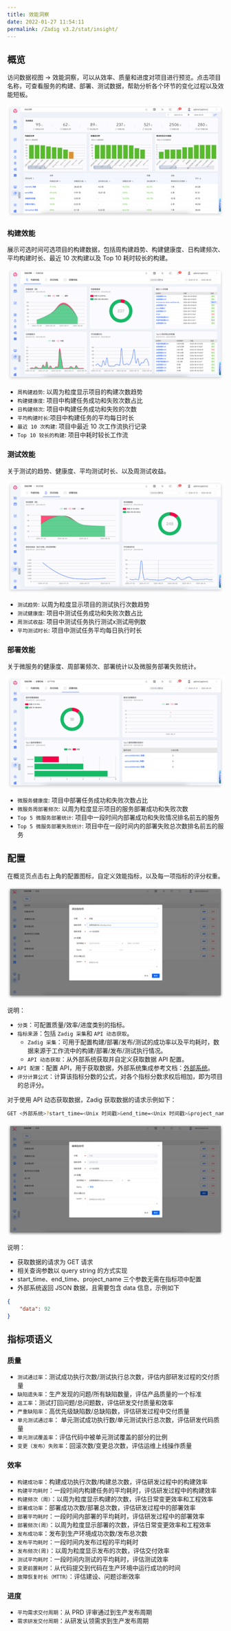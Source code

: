 ```yaml
---
title: 效能洞察
date: 2022-01-27 11:54:11
permalink: /Zadig v3.2/stat/insight/
---
```


## 概览

访问数据视图 -> 效能洞察，可以从效率、质量和进度对项目进行预览。点击项目名称，可查看服务的构建、部署、测试数据，帮助分析各个环节的变化过程以及效能短板。

![效能洞察](../../../_images/insight_overview_310.png)


### 构建效能

展示可选时间可选项目的构建数据，包括周构建趋势、构建健康度、日构建频次、平均构建时长、最近 10 次构建以及 Top 10 耗时较长的构建。

![效能洞察-构建](../../../_images/build_insight_310.png)

- `周构建趋势`: 以周为粒度显示项目的构建次数趋势
- `构建健康度`: 项目中构建任务成功和失败次数占比
- `日构建频次`: 项目中构建任务成功和失败的次数
- `平均构建时长`:项目中构建任务的平均每日时长
- `最近 10 次构建`: 项目中最近 10 次工作流执行记录
- `Top 10 较长的构建`: 项目中耗时较长工作流

### 测试效能

关于测试的趋势、健康度、平均测试时长、以及周测试收益。

![效能洞察-测试](../../../_images/test_insight_310.png)

- `测试趋势`: 以周为粒度显示项目的测试执行次数趋势
- `测试健康度`: 项目中测试任务成功和失败次数占比
- `周测试收益`: 项目中测试任务执行测试x测试用例数
- `平均测试时长`: 项目中测试任务平均每日执行时长

### 部署效能

关于微服务的健康度、周部署频次、部署统计以及微服务部署失败统计。

![效能洞察-部署](../../../_images/deploy_insight_310.png)

- `微服务健康度`: 项目中部署任务成功和失败次数占比
- `微服务周部署频次`: 以周为粒度显示项目的服务部署成功和失败次数
- `Top 5 微服务部署统计`: 项目中一段时间内部署成功和失败情况排名前五的服务
- `Top 5 微服务部署失败统计`: 项目中在一段时间内的部署失败总次数排名前五的服务

## 配置

在概览页点击右上角的配置图标，自定义效能指标，以及每一项指标的评分权重。

![效能洞察](../../../_images/insight_config_220.png)

说明：

- `分类`：可配置质量/效率/进度类别的指标。
- `指标来源`：包括 `Zadig 采集`和 `API 动态获取`。
    - `Zadig 采集`：可用于配置构建/部署/发布/测试的成功率以及平均耗时，数据来源于工作流中的构建/部署/发布/测试执行情况。
    - `API 动态获取`：从外部系统获取并自定义获取数据 API 配置。
- `API 配置`：配置 API，用于获取数据，外部系统集成参考文档：[外部系统](/Zadig%20v3.2/settings/others/)。
- `评分计算公式`：计算该指标分数的公式，对各个指标分数求权后相加，即为项目的总评分。

对于使用 API 动态获取数据，Zadig 获取数据的请求示例如下：

``` bash
GET <外部系统>?start_time=<Unix 时间戳>&end_time=<Unix 时间戳>&project_name=<项目标识>&key1=value1&key2=value2...
```
![效能洞察](../../../_images/insight_config_1_220.png)

说明：

- 获取数据的请求为 GET 请求
- 相关查询参数以 query string 的方式实现
- start_time、end_time、project_name 三个参数无需在指标项中配置
- 外部系统返回 JSON 数据，且需要包含 data 信息，示例如下

``` json
{
    "data": 92
}
```
## 指标项语义

### 质量
- `测试通过率`：测试成功执行次数/测试执行总次数，评估内部研发过程的交付质量
- `缺陷遗失率`：生产发现的问题/所有缺陷数量，评估产品质量的一个标准
- `返工率`：测试打回问题/总问题数，评估研发交付质量和效率
- `严重缺陷率`：高优先级缺陷数/总缺陷数，评估研发过程中交付质量
- `单元测试通过率`： 单元测试成功执行数/单元测试执行总次数，评估研发代码质量
- `单元测试覆盖率`：评估代码中被单元测试覆盖的部分的比例
- `变更（发布）失败率`：回滚次数/变更总次数，评估运维上线操作质量

### 效率
- `构建成功率`：构建成功执行次数/构建总次数，评估研发过程中的构建效率
- `构建平均耗时`：一段时间内构建任务的平均耗时，评估研发过程中的构建效率
- `构建频次（周）`：以周为粒度显示构建的次数，评估日常变更效率和工程效率
- `部署成功率`：部署成功次数/部署总次数，评估研发过程中的部署效率
- `部署平均耗时`：一段时间内部署的平均耗时，评估研发过程中的部署效率
- `部署频次(周）`：以周为粒度显示部署的次数，评估日常变更效率和工程效率
- `发布成功率`：发布到生产环境成功次数/发布总次数
- `发布平均耗时`：一段时间内发布过程的平均耗时
- `发布频次(周)`：以周为粒度显示发布的次数，评估交付效率
- `测试平均耗时`：一段时间内测试的平均耗时，评估测试效率
- `变更前置耗时`：从代码提交到代码在生产环境中运行成功的时间
- `故障恢复时长（MTTR）`：评估建设、问题诊断效率

### 进度
- `平均需求交付周期`：从 PRD 评审通过到生产发布周期
- `需求研发交付周期`：从研发认领需求到生产发布周期